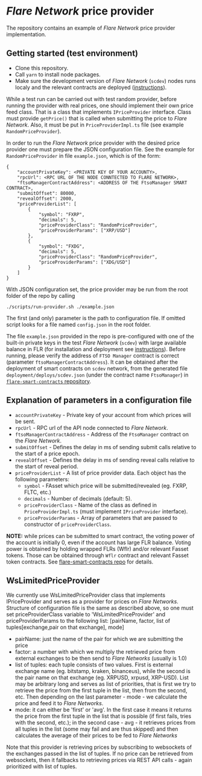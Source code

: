 *Flare Network* price provider
====================

The repository contains an example of *Flare Network* price provider implementation. 

## Getting started (test environment)

- Clone this repository.
- Call `yarn` to install node packages.
- Make sure the development version of *Flare Network* (`scdev`) nodes runs localy and the relevant contracts are deployed ([instructions](https://gitlab.com/flarenetwork/flare-smart-contracts)).

While a test run can be carried out with test random provider, before running the provider with real prices, one should implement their own price feed class. That is a class that implements `IPriceProvider` interface. Class must provide `getPrice()` that is called when submitting the price to *Flare Network*. Also, it must be put in `PriceProviderImpl.ts` file (see example `RandomPriceProvider`).

In order to run the *Flare Network* price provider with the desired price provider one must prepare the JSON configuration file. See the example for `RandomPriceProvider` in file `example.json`, which is of the form:

```
{
    "accountPrivateKey": <PRIVATE KEY OF YOUR ACCOUNTY>,
    "rpcUrl": <RPC URL OF THE NODE CONNTECTED TO FLARE NETWORK>,
    "ftsoManagerContractAddress": <ADDRESS OF THE FtsoManager SMART CONTRACT>,
    "submitOffset": 80000,
    "revealOffset": 2000,
    "priceProviderList": [
        {
            "symbol": "FXRP",
            "decimals": 5,
            "priceProviderClass": "RandomPriceProvider",
            "priceProviderParams": ["XRP/USD"]
        },
        {
            "symbol": "FXDG",
            "decimals": 5,
            "priceProviderClass": "RandomPriceProvider",
            "priceProviderParams": ["XDG/USD"]
        }
    ]
}
```

With JSON configuration set, the price provider may be run from the root folder of the repo by calling

```
./scripts/run-provider.sh ./example.json
```

The first (and only) parameter is the path to configuration file. If omitted script looks for a file named `config.json` in the root folder.

The file `example.json` provided in the repo is pre-configured with one of the built-in private keys in the test *Flare Network* (`scdev`) with large available balance in FLR (for installation and deployment see [instructions](https://gitlab.com/flarenetwork/flare-smart-contracts)). Before running, please verify the address of `FTSO Manager` contract is correct (parameter `ftsoManagerContractAddress`). It can be obtained after the deployment of smart contracts on `scdev` network, from the generated file `deployment/deploys/scdev.json` (under the contract name `FtsoManager`) in [`flare-smart-contracts` repository](https://gitlab.com/flarenetwork/flare-smart-contracts).

Explanation of parameters in a configuration file
-------------------------------------------


- `accountPrivateKey` - Private key of your account from which prices will be sent.
- `rpcUrl` - RPC url of the API node connected to *Flare Network*.
- `ftsoManagerContractAddress` - Address of the `FtsoManager` contract on the *Flare Network*.
- `submitOffset` - Defines the delay in ms of sending submit calls relative to the start of a price epoch. 
- `revealOffset` - Defines the delay in ms of sending reveal calls relative to the start of reveal period.
- `priceProviderList` - A list of price provider data. Each object has the following parameters:
  - `symbol` - FAsset which price will be submitted/revealed (eg. FXRP, FLTC, etc.)
  - `decimals` - Number of decimals (default: 5).
  - `priceProviderClass` - Name of the class as defined in `PriceProviderImpl.ts` (must implement `IPriceProvider` interface).
  - `priceProviderParams` - Array of parameters that are passed to constructor of `priceProviderClass`.

**NOTE:** while prices can be submitted to smart contract, the voting power of the account is initially 0, even if the account has large FLR balance. Voting power is obtained by holding wrapped FLRs (Wflr) and/or relevant Fasset tokens. Those can be obtained through `Wflr` contract and relevant Fasset token contracts. See [flare-smart-contracts repo](https://gitlab.com/flarenetwork/flare-smart-contracts) for details.

WsLimitedPriceProvider
----------------------

We currently use WsLimitedPriceProvider class that implements IPriceProvider and serves as a provider for prices on *Flare Networks*. Structure of configuration file is the same as described above, so one must set priceProviderClass variable to 'WsLimitedPriceProvider' and priceProviderParams to the following list: [pairName, factor, list of tuples[exchange,pair on that exchange], mode]

- pairName: just the name of the pair for which we are submitting the price
- factor: a number with which we multiply the retrieved price from external exchanges to be then send to *Flare Networks* (usually is 1.0)
- list of tuples: each tuple consists of two values. First is external exchange name (eg. bitstamp, kraken, binanceus), while the second is the pair name on that exchange (eg. XRPUSD, xrpusd, XRP-USD). List may be arbitrary long and serves as list of priorities, that is first we try to retrieve the price from the first tuple in the list, then from the second, etc. Then depending on the last parameter - mode - we calculate the price and feed it to *Flare Networks*.
- mode: it can either be 'first' or 'avg'. In the first case it means it returns the price from the first tuple in the list that is possible (if first fails, tries with the second, etc.); in the second case - avg - it retrieves prices from all tuples in the list (some may fail and are thus skipped) and then calculates the average of their prices to be fed to *Flare Networks*

Note that this provider is retrieving prices by subscribing to websockets of the exchanges passed in the list of tuples. If no price can be retrieved from websockets, then it fallbacks to retrieving prices via REST API calls - again prioritized with list of tuples.
